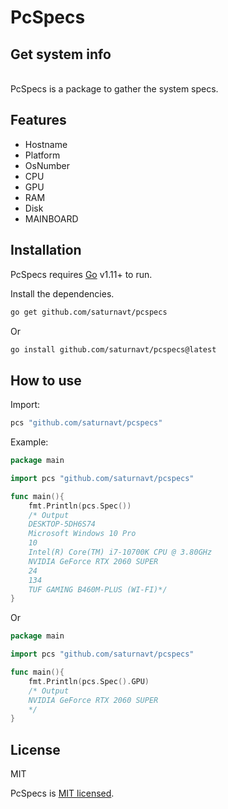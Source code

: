 # PcSpecs

## Get system info

\
PcSpecs is a package to gather the system specs.


## Features
- Hostname
- Platform
- OsNumber
- CPU
- GPU
- RAM
- Disk
- MAINBOARD

## Installation

PcSpecs requires [Go](https://golang.org/) v1.11+ to run.

Install the dependencies.

```sh
go get github.com/saturnavt/pcspecs
```
Or

```sh
go install github.com/saturnavt/pcspecs@latest
```
## How to use

Import:

```go
pcs "github.com/saturnavt/pcspecs"
```

Example:

```go
package main

import pcs "github.com/saturnavt/pcspecs"

func main(){
    fmt.Println(pcs.Spec())
    /* Output
    DESKTOP-5DH6S74 
    Microsoft Windows 10 Pro
    10 
    Intel(R) Core(TM) i7-10700K CPU @ 3.80GHz
    NVIDIA GeForce RTX 2060 SUPER
    24 
    134
    TUF GAMING B460M-PLUS (WI-FI)*/
}
```

Or

```go
package main

import pcs "github.com/saturnavt/pcspecs"

func main(){
    fmt.Println(pcs.Spec().GPU)
    /* Output
    NVIDIA GeForce RTX 2060 SUPER
    */
}
```

## License

MIT

PcSpecs is [MIT licensed](LICENSE).
